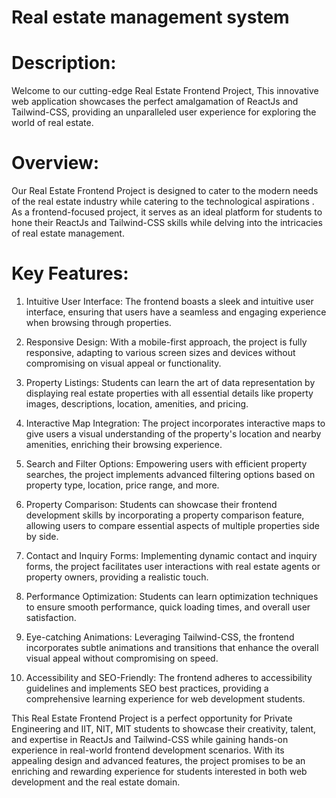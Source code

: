 # Real estate management system

# Description:
Welcome to our cutting-edge Real Estate Frontend Project, This innovative web application showcases the perfect amalgamation of ReactJs and Tailwind-CSS, providing an unparalleled user experience for exploring the world of real estate.

# Overview:
Our Real Estate Frontend Project is designed to cater to the modern needs of the real estate industry while catering to the technological aspirations . As a frontend-focused project, it serves as an ideal platform for students to hone their ReactJs and Tailwind-CSS skills while delving into the intricacies of real estate management.

# Key Features:
1. Intuitive User Interface: The frontend boasts a sleek and intuitive user interface, ensuring that users have a seamless and engaging experience when browsing through properties.

2. Responsive Design: With a mobile-first approach, the project is fully responsive, adapting to various screen sizes and devices without compromising on visual appeal or functionality.

3. Property Listings: Students can learn the art of data representation by displaying real estate properties with all essential details like property images, descriptions, location, amenities, and pricing.

4. Interactive Map Integration: The project incorporates interactive maps to give users a visual understanding of the property's location and nearby amenities, enriching their browsing experience.

5. Search and Filter Options: Empowering users with efficient property searches, the project implements advanced filtering options based on property type, location, price range, and more.

6. Property Comparison: Students can showcase their frontend development skills by incorporating a property comparison feature, allowing users to compare essential aspects of multiple properties side by side.

7. Contact and Inquiry Forms: Implementing dynamic contact and inquiry forms, the project facilitates user interactions with real estate agents or property owners, providing a realistic touch.

8. Performance Optimization: Students can learn optimization techniques to ensure smooth performance, quick loading times, and overall user satisfaction.

9. Eye-catching Animations: Leveraging Tailwind-CSS, the frontend incorporates subtle animations and transitions that enhance the overall visual appeal without compromising on speed.

10. Accessibility and SEO-Friendly: The frontend adheres to accessibility guidelines and implements SEO best practices, providing a comprehensive learning experience for web development students.

This Real Estate Frontend Project is a perfect opportunity for Private Engineering and IIT, NIT, MIT students to showcase their creativity, talent, and expertise in ReactJs and Tailwind-CSS while gaining hands-on experience in real-world frontend development scenarios. With its appealing design and advanced features, the project promises to be an enriching and rewarding experience for students interested in both web development and the real estate domain.
